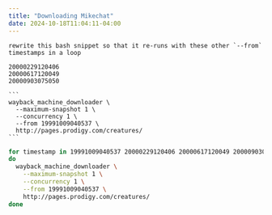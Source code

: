 ```yaml
---
title: "Downloading Mikechat"
date: 2024-10-18T11:04:11-04:00
---
```


````text
rewrite this bash snippet so that it re-runs with these other `--from` timestamps in a loop

20000229120406
20000617120049
20000903075050

```
wayback_machine_downloader \
  --maximum-snapshot 1 \
  --concurrency 1 \
  --from 19991009040537 \
  http://pages.prodigy.com/creatures/
```
````

```bash
for timestamp in 19991009040537 20000229120406 20000617120049 20000903075050
do
  wayback_machine_downloader \
    --maximum-snapshot 1 \
    --concurrency 1 \
    --from 19991009040537 \
    http://pages.prodigy.com/creatures/
done
```
